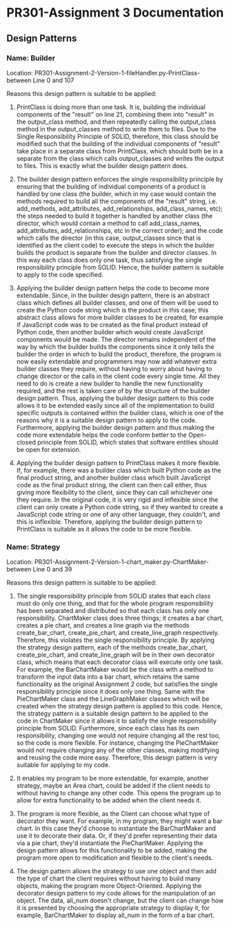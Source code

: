 # PR301-Assignment 3 Documentation

## Design Patterns

### Name: Builder

Location: PR301-Assignment-2-Version-1-fileHandler.py-PrintClass-between Line 0 and 107

Reasons this design pattern is suitable to be applied: 

1. PrintClass is doing more than one task. It is, building the individual components of the "result" on line 21, combining them into "result" in the output_class method, and then repeatedly calling the output_class method in the output_classes method to write them to files. Due to the Single Responsibility Principle of SOLID, therefore, this class should be modified such that the building of the individual components of "result" take place in a separate class from PrintClass, which should both be in a separate from the class which calls output_classes and writes the output to files. This is exactly what the builder design pattern does.

 2. The builder design pattern enforces the single responsibility principle by ensuring that the building of individual components of a product is handled by one class (the builder, which in my case would contain the methods required to build all the components of the "result" string, i.e. add_methods, add_attributes, add_relationships, add_class_names, etc); the steps needed to build it together is handled by another class (the director, which would contain a method to call add_class_names, add_attributes, add_relationships, etc in the correct order); and the code which calls the director (in this case, output_classes since that is identified as the client code) to execute the steps in which the builder builds the product is separate from the builder and director classes. In this way each class does only one task, thus satisfying the single responsibility principle from SOLID. Hence, the builder pattern is suitable to apply to the code specified. 

3. Applying the builder design pattern helps the code to become more extendable. Since, in the builder design pattern, there is an abstract class which defines all builder classes, and one of them will be used to create the Python code string which is the product in this case; this abstract class allows for more builder classes to be created, for example if JavaScript code was to be created as the final product instead of Python code, then another builder which would create JavaScript components would be made. The director remains independent of the way by which the builder builds the components since it only tells the builder the order in which to build the product, therefore, the program is now easily extendable and programmers may now add whatever extra builder classes they require, without having to worry about having to change director or the calls in the client code every single time. All they need to do is create a new builder to handle the new functionality required, and the rest is taken care of by the structure of the builder design pattern. Thus, applying the builder design pattern to this code allows it to be extended easily since all of the implementation to build specific outputs is contained within the builder class, which is one of the reasons why it is a suitable design pattern to apply to the code. Furthermore, applying the builder design pattern and thus making the code more extendable helps the code conform better to the Open-closed principle from SOLID, which states that software entities should be open for extension. 

4. Applying the builder design pattern to PrintClass makes it more flexible. If, for example, there was a builder class which built Python code as the final product string, and another builder class which built JavaScript code as the final product string, the client can then call either, thus giving more flexibility to the client, since they can call whichever one they require. In the original code, it is very rigid and inflexible since the client can only create a Python code string, so if they wanted to create a JavaScript code string or one of any other language, they couldn't, and this is inflexible. Therefore, applying the builder design pattern to PrintClass is suitable as it allows the code to be more flexible. 

### Name: Strategy

Location: PR301-Assignment-2-Version-1-chart_maker.py-ChartMaker-between Line 0 and 39

Reasons this design pattern is suitable to be applied: 

1. The single responsibility principle from SOLID states that each class must do only one thing, and that for the whole program responsibility has been separated and distributed so that each class has only one responsibility. ChartMaker class does three things; it creates a bar chart, creates a pie chart, and creates a line graph via the methods create_bar_chart, create_pie_chart, and create_line_graph respectively. Therefore, this violates the single responsibility principle. By applying the strategy design pattern, each of the methods create_bar_chart, create_pie_chart, and create_line_graph will be in their own decorator class, which means that each decorator class will execute only one task. For example, the BarChartMaker would be the class with a method to transform the input data into a bar chart, which retains the same functionality as the original Assignment 2 code, but satisfies the single responsibility principle since it does only one thing. Same with the PieChartMaker class and the LineGraphMaker classes which will be created when the strategy design pattern is applied to this code. Hence, the strategy pattern is a suitable design pattern to be applied to the code in ChartMaker since it allows it to satisfy the single responsibility principle from SOLID. Furthermore, since each class has its own responsibility, changing one would not require changing all the rest too, so the code is more flexible. For instance, changing the PieChartMaker would not require changing any of the other classes, making modifying and reusing the code more easy. Therefore, this design pattern is very suitable for applying to my code. 

2. It enables my program to be more extendable, for example, another strategy, maybe an Area chart, could be added if the client needs to without having to change any other code. This opens the program up to allow for extra functionality to be added when the client needs it. 

3. The program is more flexible, as the Client can choose what type of decorator they want. For example, in my program, they might want a bar chart. In this case they'd choose to instantiate the BarChartMaker and use it to decorate their data. Or, if they'd prefer representing their data via a pie chart, they'd instantiate the PieChartMaker. Applying the design pattern allows for this functionality to be added, making the program more open to modification and flexible to the client's needs. 

4. The design pattern allows the strategy to use one object and then add the type of chart the client requires without having to build many objects, making the program more Object-Oriented. Applying the decorator design pattern to my code allows for the manipulation of an object. The data, all_num doesn't change, but the client can change how it is presented by choosing the appropriate strategy to display it, for example, BarChartMaker to display all_num in the form of a bar chart. 


